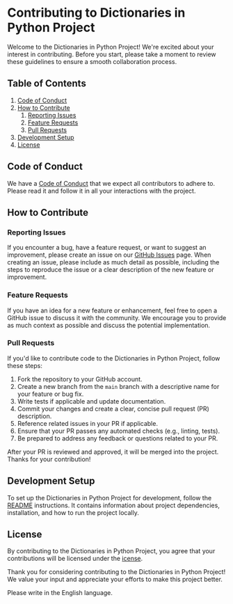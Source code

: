 # Contributing to Dictionaries in Python Project

Welcome to the Dictionaries in Python Project! We're excited about your interest in contributing. Before you start, please take a moment to review these guidelines to ensure a smooth collaboration process.

## Table of Contents

1. [Code of Conduct](#code-of-conduct)
2. [How to Contribute](#how-to-contribute)
    1. [Reporting Issues](#reporting-issues)
    2. [Feature Requests](#feature-requests)
    3. [Pull Requests](#pull-requests)
3. [Development Setup](#development-setup)
4. [License](#license)

## Code of Conduct

We have a [Code of Conduct](CODE_OF_CONDUCT.md) that we expect all contributors to adhere to. Please read it and follow it in all your interactions with the project.

## How to Contribute

### Reporting Issues

If you encounter a bug, have a feature request, or want to suggest an improvement, please create an issue on our [GitHub Issues](https://github.com/DhyaanKanoja11/Dictionary-in-Python-Beginner-To-Advanced/issues) page. When creating an issue, please include as much detail as possible, including the steps to reproduce the issue or a clear description of the new feature or improvement.

### Feature Requests

If you have an idea for a new feature or enhancement, feel free to open a GitHub issue to discuss it with the community. We encourage you to provide as much context as possible and discuss the potential implementation.

### Pull Requests

If you'd like to contribute code to the Dictionaries in Python Project, follow these steps:

1. Fork the repository to your GitHub account.
2. Create a new branch from the `main` branch with a descriptive name for your feature or bug fix.
3. Write tests if applicable and update documentation.
4. Commit your changes and create a clear, concise pull request (PR) description.
5. Reference related issues in your PR if applicable.
6. Ensure that your PR passes any automated checks (e.g., linting, tests).
7. Be prepared to address any feedback or questions related to your PR.

After your PR is reviewed and approved, it will be merged into the project. Thanks for your contribution!

## Development Setup

To set up the Dictionaries in Python Project for development, follow the [README](https://github.com/DhyaanKanoja11/Dictionary-in-Python-Beginner-To-Advanced/blob/main/README.md) instructions. It contains information about project dependencies, installation, and how to run the project locally.

## License

By contributing to the Dictionaries in Python Project, you agree that your contributions will be licensed under the [icense](https://github.com/DhyaanKanoja11/Dictionary-in-Python-Beginner-To-Advanced/blob/main/LICENSE.md).

Thank you for considering contributing to the Dictionaries in Python Project! We value your input and appreciate your efforts to make this project better.

Please write in the English language.
